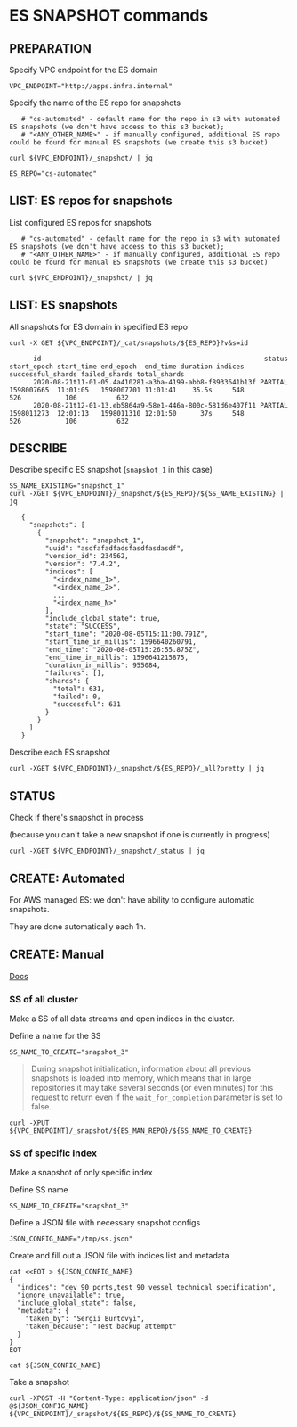 # ES SNAPSHOT commands


## PREPARATION

Specify VPC endpoint for the ES domain
```
VPC_ENDPOINT="http://apps.infra.internal"
```

Specify the name of the ES repo for snapshots
```
   # "cs-automated" - default name for the repo in s3 with automated ES snapshots (we don't have access to this s3 bucket);
   # "<ANY_OTHER_NAME>" - if manually configured, additional ES repo could be found for manual ES snapshots (we create this s3 bucket)

curl ${VPC_ENDPOINT}/_snapshot/ | jq

ES_REPO="cs-automated"
```



## LIST: ES repos for snapshots

List configured ES repos for snapshots
```
   # "cs-automated" - default name for the repo in s3 with automated ES snapshots (we don't have access to this s3 bucket);
   # "<ANY_OTHER_NAME>" - if manually configured, additional ES repo could be found for manual ES snapshots (we create this s3 bucket)

curl ${VPC_ENDPOINT}/_snapshot/ | jq
```



## LIST: ES snapshots

All snapshots for ES domain in specified ES repo
```
curl -X GET ${VPC_ENDPOINT}/_cat/snapshots/${ES_REPO}?v&s=id

      id                                                        status start_epoch start_time end_epoch  end_time duration indices successful_shards failed_shards total_shards
      2020-08-21t11-01-05.4a410281-a3ba-4199-abb8-f8933641b13f PARTIAL 1598007665  11:01:05   1598007701 11:01:41    35.5s     548               526           106          632
      2020-08-21t12-01-13.eb5864a9-58e1-446a-800c-581d6e407f11 PARTIAL 1598011273  12:01:13   1598011310 12:01:50      37s     548               526           106          632

```






## DESCRIBE

Describe specific ES snapshot (`snapshot_1` in this case)
```
SS_NAME_EXISTING="snapshot_1"
curl -XGET ${VPC_ENDPOINT}/_snapshot/${ES_REPO}/${SS_NAME_EXISTING} | jq

   {
     "snapshots": [
       {
         "snapshot": "snapshot_1",
         "uuid": "asdfafadfadsfasdfasdasdf",
         "version_id": 234562,
         "version": "7.4.2",
         "indices": [
           "<index_name_1>",
           "<index_name_2>",
           ...
           "<index_name_N>"
         ],
         "include_global_state": true,
         "state": "SUCCESS",
         "start_time": "2020-08-05T15:11:00.791Z",
         "start_time_in_millis": 1596640260791,
         "end_time": "2020-08-05T15:26:55.875Z",
         "end_time_in_millis": 1596641215875,
         "duration_in_millis": 955084,
         "failures": [],
         "shards": {
           "total": 631,
           "failed": 0,
           "successful": 631
         }
       }
     ]
   }
```


Describe each ES snapshot
```
curl -XGET ${VPC_ENDPOINT}/_snapshot/${ES_REPO}/_all?pretty | jq
```





## STATUS

Check if there's snapshot in process

(because you can't take a new snapshot if one is currently in progress)
```
curl -XGET ${VPC_ENDPOINT}/_snapshot/_status | jq
```




## CREATE: Automated

For AWS managed ES: we don't have ability to configure automatic snapshots.

They are done automatically each 1h.




## CREATE: Manual


[Docs](https://www.elastic.co/guide/en/elasticsearch/reference/7.x/snapshots-take-snapshot.html)


### SS of all cluster 

Make a SS of all data streams and open indices in the cluster.

Define a name for the SS
```
SS_NAME_TO_CREATE="snapshot_3"
```

> During snapshot initialization, information about all previous snapshots is loaded into memory, which means that in large repositories it may take several seconds (or even minutes) for this request to return even if the `wait_for_completion` parameter is set to false.

```
curl -XPUT ${VPC_ENDPOINT}/_snapshot/${ES_MAN_REPO}/${SS_NAME_TO_CREATE}
```


### SS of specific index

Make a snapshot of only specific index

Define SS name
```
SS_NAME_TO_CREATE="snapshot_3"
```

Define a JSON file with necessary snapshot configs
```
JSON_CONFIG_NAME="/tmp/ss.json"
```

Create and fill out a JSON file with indices list and metadata
```
cat <<EOT > ${JSON_CONFIG_NAME}
{
  "indices": "dev_90_ports,test_90_vessel_technical_specification",
  "ignore_unavailable": true,
  "include_global_state": false,
  "metadata": {
    "taken_by": "Sergii Burtovyi",
    "taken_because": "Test backup attempt"
  }
}
EOT

cat ${JSON_CONFIG_NAME}
```

Take a snapshot
```
curl -XPOST -H "Content-Type: application/json" -d @${JSON_CONFIG_NAME} ${VPC_ENDPOINT}/_snapshot/${ES_REPO}/${SS_NAME_TO_CREATE}
```























